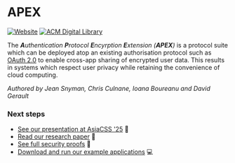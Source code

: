 # APEX

[![Website](https://img.shields.io/badge/%E2%84%B9%EF%B8%8F%20Website-blue)](https://uos-sccs.github.io/apex/)
[![ACM Digital Library](https://img.shields.io/badge/ACM%20Digital%20Library-lightblue?logo=acm&logoColor=0085CA)](https://dl.acm.org/doi/10.1145/3708821.3736217)

The _**A**uthentication **P**rotocol **E**ncyrption **E**xtension (**APEX**)_ is a protocol suite which can be deployed atop an existing authorisation protocol such as [OAuth 2.0](https://oauth.net/2/) to enable cross-app sharing of encrypted user data. This results in systems which respect user privacy while retaining the convenience of cloud computing.

_Authored by Jean Snyman, Chris Culnane, Ioana Boureanu and David Gerault_

### Next steps

- [See our presentation at AsiaCSS '25]() 🎤
- [Read our research paper]() 📖
- [See full security proofs]() 📝
- [Download and run our example applications]() 💻